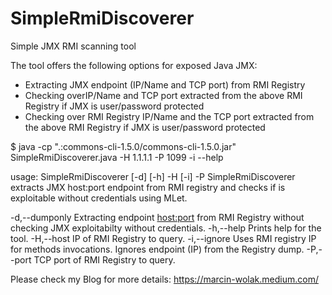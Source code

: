# SimpleRmiDiscoverer
Simple JMX RMI scanning tool 

The tool offers the following options for exposed Java JMX:
- Extracting JMX endpoint (IP/Name and TCP port) from RMI Registry
- Checking overIP/Name and TCP port extracted from the above RMI Registry if JMX is user/password protected
- Checking over RMI Registry IP/Name and the TCP port extracted from the above RMI Registry if JMX is user/password protected

$ java -cp ".:commons-cli-1.5.0/commons-cli-1.5.0.jar" SimpleRmiDiscoverer.java -H 1.1.1.1 -P 1099 -i --help

usage: SimpleRmiDiscoverer [-d] [-h] -H <RMI HOST IP > [-i] -P <RMI HOST TCP PORT >
SimpleRmiDiscoverer extracts JMX host:port endpoint from RMI registry and
checks if is exploitable without credentials using MLet.

 -d,--dumponly                    Extracting endpoint <host:port> from RMI
                                  Registry without checking JMX exploitabilty
                                  without credentials.
 -h,--help                        Prints help for the tool.
 -H,--host <RMI HOST IP >         IP of RMI Registry to query.
 -i,--ignore                      Uses RMI registry IP for methods
                                  invocations. Ignores endpoint (IP) from the
                                  Registry dump.
 -P,--port <RMI HOST TCP PORT >   TCP port of RMI Registry to query.

Please check my Blog for more details: https://marcin-wolak.medium.com/
